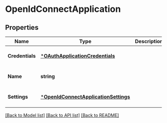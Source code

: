 # OpenIdConnectApplication

## Properties
Name | Type | Description | Notes
------------ | ------------- | ------------- | -------------
**Credentials** | [***OAuthApplicationCredentials**](OAuthApplicationCredentials.md) |  | [optional] [default to null]
**Name** | **string** |  | [optional] [default to oidc_client]
**Settings** | [***OpenIdConnectApplicationSettings**](OpenIdConnectApplicationSettings.md) |  | [optional] [default to null]

[[Back to Model list]](../README.md#documentation-for-models) [[Back to API list]](../README.md#documentation-for-api-endpoints) [[Back to README]](../README.md)

